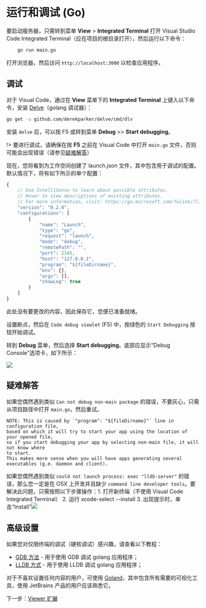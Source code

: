 # 运行和调试 (Go)

要启动服务器，只需转到菜单 **View** > **Integrated Terminal** 打开 Visual Studio Code Integrated Terminal（应在项目的根目录打开），然后运行以下命令：

```bash
    go run main.go
```

打开浏览器，然后访问 `http://localhost:3000` 以检查应用程序。

## 调试

对于 Visual Code，通过在 **View** 菜单下的 **Integrated Terminal** 上键入以下命令，安装 [Delve](https://github.com/derekparker/delve)（golang 调试器）：

```bash
go get -u github.com/derekparker/delve/cmd/dlv
```

安装 `delve` 后，可以按 F5 或转到菜单 **Debug** >> **Start debugging**。 

!> 要进行调试，请确保在按 **F5** 之前在 Visual Code 中打开 `main.go` 文件，否则可能会出现错误（请参见[疑难解答](#troubleshooting)）

现在，您将看到为工作空间创建了 launch.json 文件，其中包含用于调试的配置。默认情况下，将有如下所示的单个配置：

```javascript
{
    // Use IntelliSense to learn about possible attributes.
    // Hover to view descriptions of existing attributes.
    // For more information, visit: https://go.microsoft.com/fwlink/?linkid=830387
    "version": "0.2.0",
    "configurations": [
        {
            "name": "Launch",
            "type": "go",
            "request": "launch",
            "mode": "debug",
            "remotePath": "",
            "port": 2345,
            "host": "127.0.0.1",
            "program": "${fileDirname}",
            "env": {},
            "args": [],
            "showLog": true
        }
    ]
}
```

此处没有要更改的内容，因此保存它，您便已准备就绪。

设置断点，然后在 `Code debug viewlet` (F5) 中，按绿色的 `Start Debugging` 按钮开始调试。

转到 **Debug** 菜单，然后选择 **Start debugging**。底部应显示“Debug Console”选项卡，如下所示：

![](_media/go/vs_code_debug.png) 

## 疑难解答

如果您偶然遇到类似 `Can not debug non-main package` 的错误，不要灰心，只需从项目路径中打开 `main.go`，然后重试。 

    NOTE: This is caused by `"program": "${fileDirname}"` line in configuration file, 
    based on which it will try to start your app using the location of your opened file, 
    so if you start debugging your app by selecting non-main file, it will not know where 
    to start.
    This makes more sense when you will have apps generating several 
    executables (g.e. daemon and client).

如果您偶然遇到类似 `could not launch process: exec "lldb-server"` 的错误，那么您一定是在 OSX 上开发并且缺少 `command line developer tools`。要解决此问题，只需按照以下步骤操作：1. 打开新终端（不使用 Visual Code Integrated Terminal） 2. 运行 xcode-select --install 3. 出现提示时，单击“Install”![](_media/go/osx_setup_tools.png) 


## 高级设置

如果您对仅限终端的调试（硬核调试）感兴趣，请查看以下教程：

- [GDB 方法](https://golang.org/doc/gdb) \- 用于使用 GDB 调试 golang 应用程序；
- [LLDB 方式](http://blog.ralch.com/tutorial/golang-debug-with-lldb/) \- 用于使用 LLDB 调试 golang 应用程序；


对于不喜欢设置任何内容的用户，可使用 [Goland](https://www.jetbrains.com/go/)，其中包含所有需要的可视化工具，使用 JetBrains 产品的用户应该熟悉它。



下一步：[Viewer 扩展](/zh-CN/tutorials/extensions)